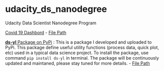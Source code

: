 # udacity_ds_nanodegree
Udacity Data Scientist Nanodegree Program

[Covid 19 Dashbord](https://covid19-yl.herokuapp.com/) - [File Path](https://github.com/lyustefan/udacity_ds_nanodegree/tree/master/web_development/covid19-app)

[**ds-yl** Package on PyPi](https://pypi.org/project/ds-yl/0.1/) : This is a package I developed and uploaded to PyPi. This package define useful utility functions (process data, quick plot, etc) used in a typical data science project. To install the package, use command `pip install ds-yl` in terminal. The package will be continuously updated and maintaned, please stay tuned for more details. - [File Path](https://github.com/lyustefan/udacity_ds_nanodegree/tree/master/object_oriented_programming/ds_yl)
